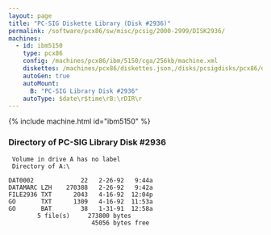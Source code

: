 ```yaml
---
layout: page
title: "PC-SIG Diskette Library (Disk #2936)"
permalink: /software/pcx86/sw/misc/pcsig/2000-2999/DISK2936/
machines:
  - id: ibm5150
    type: pcx86
    config: /machines/pcx86/ibm/5150/cga/256kb/machine.xml
    diskettes: /machines/pcx86/diskettes.json,/disks/pcsigdisks/pcx86/diskettes.json
    autoGen: true
    autoMount:
      B: "PC-SIG Library Disk #2936"
    autoType: $date\r$time\rB:\rDIR\r
---
```


{% include machine.html id="ibm5150" %}

### Directory of PC-SIG Library Disk #2936

     Volume in drive A has no label
     Directory of A:\

    DAT0002             22   2-26-92   9:44a
    DATAMARC LZH    270388   2-26-92   9:42a
    FILE2936 TXT      2043   4-16-92  12:04p
    GO       TXT      1309   4-16-92  11:53a
    GO       BAT        38   1-31-91  12:58a
            5 file(s)     273800 bytes
                           45056 bytes free
